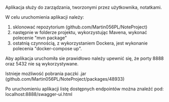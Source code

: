 Aplikacja służy do zarządzania, tworzonymi przez użytkownika, notatkami.

W celu uruchomienia aplikacji należy:
1. sklonować repozytorium (github.com/Martin056PL/NoteProject) 
2. następnie w folderze projektu, wykorzystując Mavena, wykonać polecenie "mvn package" 
3. ostatnią czynnością, z wykorzystaniem Dockera, jest wykonanie polecenia "docker-compose up".

Aby aplikacja uruchomiła sie prawidłowo należy upewnić się, że porty 8888 oraz 5432 nie są wykorzystywane.

Istnieje możliwość pobrania paczki .jar (github.com/Martin056PL/NoteProject/packages/48933)
 
Po uruchomieniu aplikacji listę dostępnych endpointów można znaleźć pod: localhost:8888/swagger-ui.html

